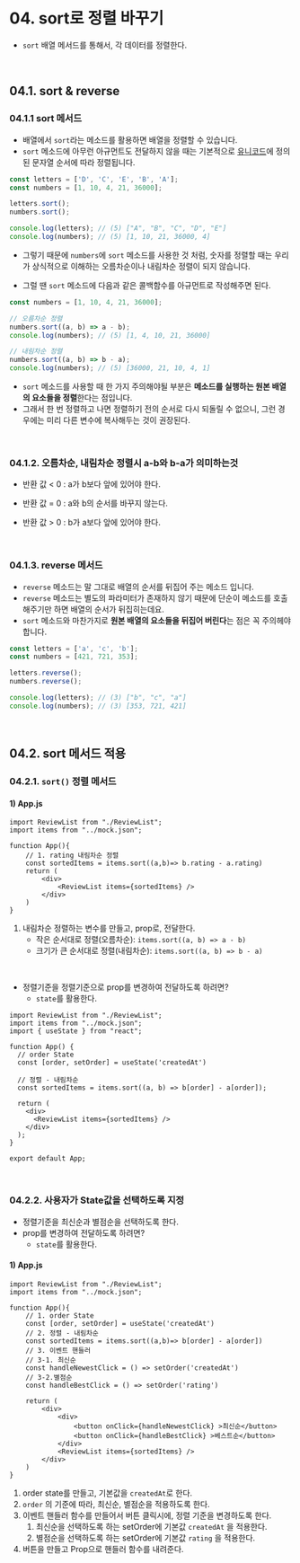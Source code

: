 # 04. sort로 정렬 바꾸기

- `sort` 배열 메서드를 통해서, 각 데이터를 정렬한다.

<br/>

## 04.1. sort & reverse

### 04.1.1 sort 메서드

- 배열에서 `sort`라는 메소드를 활용하면 배열을 정렬할 수 있습니다.
-  `sort` 메소드에 아무런 아규먼트도 전달하지 않을 때는 기본적으로 [유니코드](https://ko.wikipedia.org/wiki/유니코드)에 정의된 문자열 순서에 따라 정렬됩니다.

```js
const letters = ['D', 'C', 'E', 'B', 'A'];
const numbers = [1, 10, 4, 21, 36000];

letters.sort();
numbers.sort();

console.log(letters); // (5) ["A", "B", "C", "D", "E"]
console.log(numbers); // (5) [1, 10, 21, 36000, 4]
```

- 그렇기 때문에 `numbers`에 `sort` 메소드를 사용한 것 처럼, 숫자를 정렬할 때는 우리가 상식적으로 이해하는 오름차순이나 내림차순 정렬이 되지 않습니다.

- 그럴 땐 `sort` 메소드에 다음과 같은 콜백함수를 아규먼트로 작성해주면 된다.

```js
const numbers = [1, 10, 4, 21, 36000];

// 오름차순 정렬
numbers.sort((a, b) => a - b);
console.log(numbers); // (5) [1, 4, 10, 21, 36000]

// 내림차순 정렬
numbers.sort((a, b) => b - a);
console.log(numbers); // (5) [36000, 21, 10, 4, 1]
```

- `sort` 메소드를 사용할 때 한 가지 주의해야될 부분은 **메소드를 실행하는 원본 배열의 요소들을 정렬**한다는 점입니다. 
- 그래서 한 번 정렬하고 나면 정렬하기 전의 순서로 다시 되돌릴 수 없으니, 그런 경우에는 미리 다른 변수에 복사해두는 것이 권장된다.

<br/>

### 04.1.2. 오름차순, 내림차순 정렬시 a-b와 b-a가 의미하는것

- 반환 값 < 0 : a가 b보다 앞에 있어야 한다.

- 반환 값 = 0 : a와 b의 순서를 바꾸지 않는다.

- 반환 값 > 0 : b가 a보다 앞에 있어야 한다.

<br/>

### 04.1.3. reverse 메서드

- `reverse` 메소드는 말 그대로 배열의 순서를 뒤집어 주는 메소드 입니다. 
- `reverse` 메소드는 별도의 파라미터가 존재하지 않기 때문에 단순이 메소드를 호출해주기만 하면 배열의 순서가 뒤집히는데요. 
- `sort` 메소드와 마찬가지로 **원본 배열의 요소들을 뒤집어 버린다**는 점은 꼭 주의헤야 합니다.

```js
const letters = ['a', 'c', 'b'];
const numbers = [421, 721, 353];

letters.reverse();
numbers.reverse();

console.log(letters); // (3) ["b", "c", "a"]
console.log(numbers); // (3) [353, 721, 421]
```

<br/>

## 04.2. sort 메서드 적용

### 04.2.1.  `sort()` 정렬 메서드

#### 1) App.js

```react
import ReviewList from "./ReviewList";
import items from "../mock.json";

function App(){
    // 1. rating 내림차순 정렬
    const sortedItems = items.sort((a,b)=> b.rating - a.rating)
    return (
    	<div>
        	<ReviewList items={sortedItems} />
        </div>
    )
}
```

1. 내림차순 정렬하는 변수를 만들고, prop로, 전달한다.
   - 작은 순서대로 정렬(오름차순): `items.sort((a, b) => a - b)`
   - 크기가 큰 순서대로 정렬(내림차순): `items.sort((a, b) => b - a)`

<br/>

- 정렬기준을 정렬기준으로 prop를 변경하여 전달하도록 하려면? 
  - `state`를 활용한다.

```react
import ReviewList from "./ReviewList";
import items from "../mock.json";
import { useState } from "react";

function App() {
  // order State 
  const [order, setOrder] = useState('createdAt')

  // 정렬 - 내림차순
  const sortedItems = items.sort((a, b) => b[order] - a[order]); 

  return (
    <div>
      <ReviewList items={sortedItems} />
    </div>
  );
}

export default App;

```

<br/>

### 04.2.2. 사용자가 State값을 선택하도록 지정

- 정렬기준을 최신순과 별점순을 선택하도록 한다.
- prop를 변경하여 전달하도록 하려면? 
  - `state`를 활용한다.

#### 1) App.js

```react
import ReviewList from "./ReviewList";
import items from "../mock.json";

function App(){
    // 1. order State 
    const [order, setOrder] = useState('createdAt') 
    // 2. 정렬 - 내림차순
    const sortedItems = items.sort((a,b)=> b[order] - a[order]) 
    // 3. 이벤트 핸들러
    // 3-1. 최신순
    const handleNewestClick = () => setOrder('createdAt')
    // 3-2.별점순 
    const handleBestClick = () => setOrder('rating')

    return (
    	<div>
            <div>
            	<button onClick={handleNewestClick} >최신순</button>
                <button onClick={handleBestClick} >베스트순</button>
            </div>
        	<ReviewList items={sortedItems} />
        </div>
    )
}
```

1. order state를 만들고, 기본값을 `createdAt`로 한다.
2. `order` 의 기준에 따라, 최신순, 별점순을 적용하도록 한다.
3. 이벤트 핸들러 함수를 만들어서 버튼 클릭시에, 정렬 기준을 변경하도록 한다.
   1. 최신순을 선택하도록 하는 setOrder에 기본값 `createdAt` 을 적용한다.
   2. 별점순을 선택하도록 하는 setOrder에 기본값 `rating` 을 적용한다.
4. 버튼을 만들고 Prop으로 핸들러 함수를 내려준다. 
